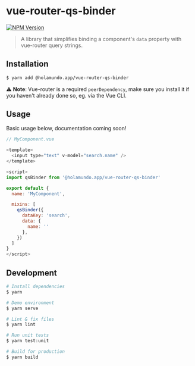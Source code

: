 # vue-router-qs-binder

[![NPM Version](https://img.shields.io/npm/v/@holamundo.app/vue-router-qs-binder.svg?style=flat-square)](https://www.npmjs.com/package/@holamundo.app/vue-router-qs-binder)

> A library that simplifies binding a component's `data` property with vue-router query strings.

## Installation

```bash
$ yarn add @holamundo.app/vue-router-qs-binder
```

:warning: **Note**: Vue-router is a required `peerDependency`, make sure you install it if you haven't already done so, eg. via the Vue CLI.

## Usage

Basic usage below, documentation coming soon!

```js
// MyComponent.vue

<template>
  <input type="text" v-model="search.name" />
</template>

<script>
import qsBinder from '@holamundo.app/vue-router-qs-binder'

export default {
  name: 'MyComponent',

  mixins: [
    qsBinder({
      dataKey: 'search',
      data: {
        name: ''
      },
    })
  ]
}
</script>
```

## Development

```bash
# Install dependencies
$ yarn

# Demo environment
$ yarn serve

# Lint & fix files
$ yarn lint

# Run unit tests
$ yarn test:unit

# Build for production
$ yarn build
```
